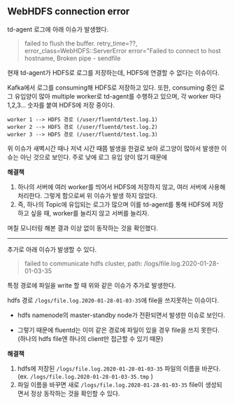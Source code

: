 ##  WebHDFS connection error

td-agent 로그에 아래 이슈가 발생했다.

>  failed to flush the buffer. retry_time=??, error_class=WebHDFS::ServerError error="Failed to connect to host hostname, Broken pipe - sendfile

현재 td-agent가 HDFS로 로그를 저장하는데, HDFS에 연결할 수 없다는 이슈이다.

Kafka에서 로그를 consuming해 HDFS로 저장하고 있다. 또한, consuming 중인 로그 유입양이 많아 multiple worker로 td-agent를 수행하고 있으며, 각 worker 마다 1,2,3... 숫자를 붙여 HDFS에 저장 중이다.

```
worker 1 --> HDFS 경로 (/user/fluentd/test.log.1)
worker 2 --> HDFS 경로 (/user/fluentd/test.log.2)
worker 3 --> HDFS 경로 (/user/fluentd/test.log.3)
```



위 이슈가 새벽시간 때나 저녁 시간 때쯤 발생을 한걸로 보아 로그양이 많아서 발생한 이슈는 아닌 것으로 보인다. 주로 낮에 로그 유입 양이 많기 때문에



**해결책**

1. 하나의 서버에 여러 worker를 띄어서 HDFS에 저장하지 않고, 여러 서버에 사용해 처리한다. 그렇게 함으로써 위 이슈가 발생 하지 않았다.
2. 즉, 하나의 Topic에 유입되는 로그가 많으며 이를 td-agent를 통해 HDFS에 저장하고 싶을 때, worker를 늘리지 않고 서버를 늘리자.



며칠 모니터링 해본 결과 이상 없이 동작하는 것을 확인했다.



<hr>

추가로 아래 이슈가 발생할 수 있다.

>failed to communicate hdfs cluster, path: /logs/file.log.2020-01-28-01-03-35



특정 경로에 파일을 write 할 때 위와 같은 이슈가 추가로 발생한다.

hdfs 경로 `/logs/file.log.2020-01-28-01-03-35`에 file을 쓰지못하는 이슈이다.

- hdfs namenode의 master-standby node가 전환되면서 발생한 이슈로 보인다.

- 그렇기 때문에 fluentd는 이미 같은 경로에 파일이 있을 경우 file을 쓰지 못한다. (하나의 hdfs file엔 하나의 client만 접근할 수 있기 때문)



**해결책**

1. hdfs에 저장된 `/logs/file.log.2020-01-28-01-03-35` 파일의 이름을 바꾼다. (ex. `/logs/file.log.2020-01-28-01-03-35.tmp` )
2. 파일 이름을 바꾸면 새로 `/logs/file.log.2020-01-28-01-03-35` file이 생성되면서 정상 동작하는 것을 확인할 수 있다.


